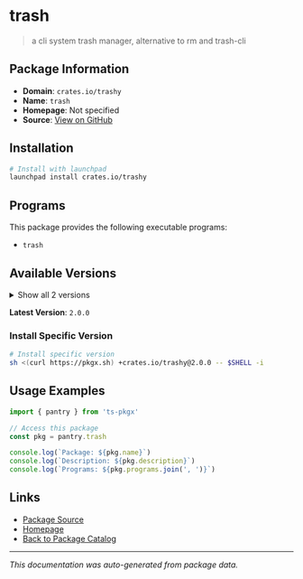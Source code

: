 # trash

> a cli system trash manager, alternative to rm and trash-cli

## Package Information

- **Domain**: `crates.io/trashy`
- **Name**: `trash`
- **Homepage**: Not specified
- **Source**: [View on GitHub](https://github.com/pkgxdev/pantry/tree/main/projects/crates.io/trashy/package.yml)

## Installation

```bash
# Install with launchpad
launchpad install crates.io/trashy
```

## Programs

This package provides the following executable programs:

- `trash`

## Available Versions

<details>
<summary>Show all 2 versions</summary>

- `2.0.0`, `1.0.3`

</details>

**Latest Version**: `2.0.0`

### Install Specific Version

```bash
# Install specific version
sh <(curl https://pkgx.sh) +crates.io/trashy@2.0.0 -- $SHELL -i
```

## Usage Examples

```typescript
import { pantry } from 'ts-pkgx'

// Access this package
const pkg = pantry.trash

console.log(`Package: ${pkg.name}`)
console.log(`Description: ${pkg.description}`)
console.log(`Programs: ${pkg.programs.join(', ')}`)
```

## Links

- [Package Source](https://github.com/pkgxdev/pantry/tree/main/projects/crates.io/trashy/package.yml)
- [Homepage](#)
- [Back to Package Catalog](../../../package-catalog.md)

---

*This documentation was auto-generated from package data.*
